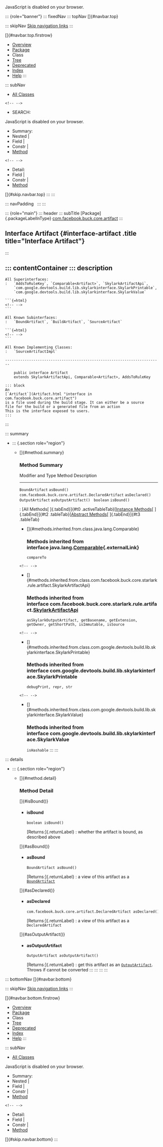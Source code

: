 <div>

JavaScript is disabled on your browser.

</div>

::: {role="banner"}
::: fixedNav
::: topNav
[]{#navbar.top}

::: skipNav
[Skip navigation links](#skip.navbar.top "Skip navigation links")
:::

[]{#navbar.top.firstrow}

-   [Overview](../../../../../index.html)
-   [Package](package-summary.html)
-   Class
-   [Tree](package-tree.html)
-   [Deprecated](../../../../../deprecated-list.html)
-   [Index](../../../../../index-all.html)
-   [Help](../../../../../help-doc.html)
:::

::: subNav
-   [All Classes](../../../../../allclasses.html)

```{=html}
<!-- -->
```
-   SEARCH:

<div>

<div>

JavaScript is disabled on your browser.

</div>

</div>

<div>

-   Summary: 
-   Nested \| 
-   Field \| 
-   Constr \| 
-   [Method](#method.summary)

```{=html}
<!-- -->
```
-   Detail: 
-   Field \| 
-   Constr \| 
-   [Method](#method.detail)

</div>

[]{#skip.navbar.top}
:::
:::

::: navPadding
 
:::
:::

::: {role="main"}
::: header
::: subTitle
[Package]{.packageLabelInType} [com.facebook.buck.core.artifact](package-summary.html)
:::

## Interface Artifact {#interface-artifact .title title="Interface Artifact"}
:::

::: contentContainer
::: description
-   

    All Superinterfaces:
    :   `AddsToRuleKey`, `Comparable<Artifact>`, `SkylarkArtifactApi`,
        `com.google.devtools.build.lib.skylarkinterface.SkylarkPrintable`,
        `com.google.devtools.build.lib.skylarkinterface.SkylarkValue`

    ```{=html}
    <!-- -->
    ```

    All Known Subinterfaces:
    :   `BoundArtifact`, `BuildArtifact`, `SourceArtifact`

    ```{=html}
    <!-- -->
    ```

    All Known Implementing Classes:
    :   `SourceArtifactImpl`

    ------------------------------------------------------------------------

        public interface Artifact
        extends SkylarkArtifactApi, Comparable<Artifact>, AddsToRuleKey

    ::: block
    An
    [`Artifact`](Artifact.html "interface in com.facebook.buck.core.artifact")
    is a file used during the build stage. It can either be a source
    file for the build or a generated file from an action
    This is the interface exposed to users.
    :::
:::

::: summary
-   ::: {.section role="region"}
    -   []{#method.summary}

        ### Method Summary

          Modifier and Type                                    Method                 Description
          ---------------------------------------------------- ---------------------- -------------
          `BoundArtifact`                                      `asBound()`             
          `com.facebook.buck.core.artifact.DeclaredArtifact`   `asDeclared()`          
          `OutputArtifact`                                     `asOutputArtifact()`    
          `boolean`                                            `isBound()`             

          : [All Methods[ ]{.tabEnd}]{#t0 .activeTableTab}[[Instance
          Methods](javascript:show(2);)[ ]{.tabEnd}]{#t2
          .tableTab}[[Abstract
          Methods](javascript:show(4);)[ ]{.tabEnd}]{#t3 .tableTab}

        -   []{#methods.inherited.from.class.java.lang.Comparable}

            ### Methods inherited from interface java.lang.[Comparable](http://docs.oracle.com/javase/7/docs/api/java/lang/Comparable.html?is-external=true "class or interface in java.lang"){.externalLink}

            `compareTo`

        ```{=html}
        <!-- -->
        ```
        -   []{#methods.inherited.from.class.com.facebook.buck.core.starlark.rule.artifact.SkylarkArtifactApi}

            ### Methods inherited from interface com.facebook.buck.core.starlark.rule.artifact.[SkylarkArtifactApi](../starlark/rule/artifact/SkylarkArtifactApi.html "interface in com.facebook.buck.core.starlark.rule.artifact")

            `asSkylarkOutputArtifact, getBasename, getExtension, getOwner, getShortPath, isImmutable, isSource`

        ```{=html}
        <!-- -->
        ```
        -   []{#methods.inherited.from.class.com.google.devtools.build.lib.skylarkinterface.SkylarkPrintable}

            ### Methods inherited from interface com.google.devtools.build.lib.skylarkinterface.SkylarkPrintable

            `debugPrint, repr, str`

        ```{=html}
        <!-- -->
        ```
        -   []{#methods.inherited.from.class.com.google.devtools.build.lib.skylarkinterface.SkylarkValue}

            ### Methods inherited from interface com.google.devtools.build.lib.skylarkinterface.SkylarkValue

            `isHashable`
    :::
:::

::: details
-   ::: {.section role="region"}
    -   []{#method.detail}

        ### Method Detail

        []{#isBound()}

        -   #### isBound

            ``` methodSignature
            boolean isBound()
            ```

            [Returns:]{.returnLabel}
            :   whether the artifact is bound, as described above

        []{#asBound()}

        -   #### asBound

            ``` methodSignature
            BoundArtifact asBound()
            ```

            [Returns:]{.returnLabel}
            :   a view of this artifact as a
                [`BoundArtifact`](BoundArtifact.html "interface in com.facebook.buck.core.artifact")

        []{#asDeclared()}

        -   #### asDeclared

            ``` methodSignature
            com.facebook.buck.core.artifact.DeclaredArtifact asDeclared()
            ```

            [Returns:]{.returnLabel}
            :   a view of this artifact as a `DeclaredArtifact`

        []{#asOutputArtifact()}

        -   #### asOutputArtifact

            ``` methodSignature
            OutputArtifact asOutputArtifact()
            ```

            [Returns:]{.returnLabel}
            :   get this artifact as an
                [`OutputArtifact`](OutputArtifact.html "class in com.facebook.buck.core.artifact").
                Throws if cannot be converted
    :::
:::
:::
:::

::: bottomNav
[]{#navbar.bottom}

::: skipNav
[Skip navigation links](#skip.navbar.bottom "Skip navigation links")
:::

[]{#navbar.bottom.firstrow}

-   [Overview](../../../../../index.html)
-   [Package](package-summary.html)
-   Class
-   [Tree](package-tree.html)
-   [Deprecated](../../../../../deprecated-list.html)
-   [Index](../../../../../index-all.html)
-   [Help](../../../../../help-doc.html)
:::

::: subNav
-   [All Classes](../../../../../allclasses.html)

<div>

<div>

JavaScript is disabled on your browser.

</div>

</div>

<div>

-   Summary: 
-   Nested \| 
-   Field \| 
-   Constr \| 
-   [Method](#method.summary)

```{=html}
<!-- -->
```
-   Detail: 
-   Field \| 
-   Constr \| 
-   [Method](#method.detail)

</div>

[]{#skip.navbar.bottom}
:::
